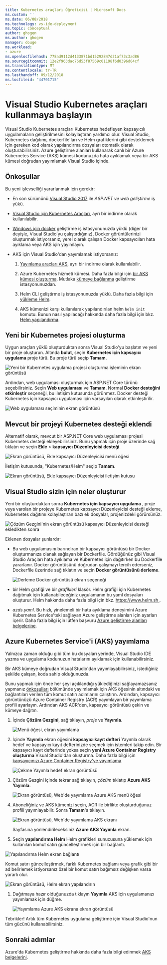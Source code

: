 ```yaml
---
title: Kubernetes araçları Öğreticisi | Microsoft Docs
ms.custom: ''
ms.date: 06/08/2018
ms.technology: vs-ide-deployment
ms.topic: conceptual
author: ghogen
ms.author: ghogen
manager: douge
ms.workload:
- azure
ms.openlocfilehash: 778ad9112d4133871bd15292847d21af73c3ad86
ms.sourcegitcommit: 12e2f963dac76d53f87569c01198f6d0396d64cf
ms.translationtype: MT
ms.contentlocale: tr-TR
ms.lasthandoff: 09/12/2018
ms.locfileid: "44701715"
---
```

# <a name="get-started-with-visual-studio-kubernetes-tools"></a>Visual Studio Kubernetes araçları kullanmaya başlayın

Visual Studio Kubernetes araçları Kubernetes hedefleyen kapsayıcılı uygulamaların geliştirilmesini kolaylaştıran yardımcı olur. Visual Studio, Kubernetes dağıtımı, dockerfile'ları ve Helm grafiklerini gibi desteklemek için gereken kod olarak yapılandırma dosyaları otomatik olarak oluşturabilirsiniz. Azure geliştirme alanları kullanarak canlı bir Azure Kubernetes Service (AKS) kümesi kodunuzda hata ayıklamak veya bir AKS kümesi doğrudan yayımlamak Visual Studio içinde.

## <a name="prerequisites"></a>Önkoşullar

Bu yeni işlevselliği yararlanmak için gerekir:

- En son sürümünü [Visual Studio 2017](https://visualstudio.microsoft.com/download) ile *ASP.NET ve web geliştirme* iş yükü.

- [Visual Studio için Kubernetes Araçları](https://aka.ms/get-vsk8stools), ayrı bir indirme olarak kullanılabilir.

- [Windows için docker](https://store.docker.com/editions/community/docker-ce-desktop-windows) geliştirme iş istasyonunuzda yüklü (diğer bir deyişle, Visual Studio'yu çalıştırdığınız), Docker görüntülerinizi oluşturmak istiyorsanız, yerel olarak çalışan Docker kapsayıcıları hata ayıklama veya AKS için yayımlayın.

- AKS için Visual Studio'dan yayımlamak istiyorsanız:

    1.  [Yayınlama araçları AKS](https://aka.ms/get-vsk8spublish), ayrı bir indirme olarak kullanılabilir.

    1.  Azure Kubernetes hizmeti kümesi. Daha fazla bilgi için [bir AKS kümesi oluşturma](/azure/aks/kubernetes-walkthrough-portal#create-aks-cluster). Mutlaka [kümeye bağlanma](/azure/aks/kubernetes-walkthrough#connect-to-the-cluster) geliştirme istasyonunuzdan.

    1.  Helm CLI geliştirme iş istasyonunuzda yüklü. Daha fazla bilgi için [yükleme Helm](https://github.com/kubernetes/helm/blob/master/docs/install.md).

    1.  AKS kümenizi karşı kullanılarak yapılandırılan helm `helm init` komutu. Bunun nasıl yapılacağı hakkında daha fazla bilgi için bkz. [Helm yapılandırma](/azure/aks/kubernetes-helm#configure-helm).

## <a name="create-a-new-kubernetes-project"></a>Yeni bir Kubernetes projesi oluşturma

Uygun araçları yüklü oluşturduktan sonra Visual Studio'yu başlatın ve yeni bir proje oluşturun. Altında **bulut**, seçin **Kubernetes için kapsayıcı uygulama** proje türü. Bu proje türü seçip **Tamam**.

![Yeni bir Kubernetes uygulama projesi oluşturma işleminin ekran görüntüsü](media/k8s-tools-new-k8s-app.png)

Ardından, web uygulaması oluşturmak için ASP.NET Core türünü seçebilirsiniz. Seçin **Web uygulaması** ve **Tamam**. Normal **Docker desteğini etkinleştir** seçeneği, bu iletişim kutusunda görünmez.  Docker desteği Kubernetes için kapsayıcı uygulaması için varsayılan olarak etkinleştirilir.

![Web uygulaması seçiminin ekran görüntüsü](media/k8s-tools-web-app-selection-screen.png)

## <a name="add-kubernetes-support-to-an-existing-project"></a>Mevcut bir projeyi Kubernetes desteği eklendi

Alternatif olarak, mevcut bir ASP.NET Core web uygulaması projesi Kubernetes desteği ekleyebilirsiniz. Bunu yapmak için proje üzerinde sağ tıklatın ve seçin **Ekle** > **kapsayıcı Düzenleyicisi desteği**.

![Ekran görüntüsü, Ekle kapsayıcı Düzenleyicisi menü öğesi](media/k8s-tools-add-container-orchestrator.png)

İletişim kutusunda, "Kubernetes/Helm" seçip **Tamam**.

![Ekran görüntüsü, Ekle kapsayıcı Düzenleyicisi iletişim kutusu](media/k8s-tools-add-container-orchestrator-dialog-box.PNG)

## <a name="what-visual-studio-creates-for-you"></a>Visual Studio sizin için neler oluşturur

Yeni bir oluşturduktan sonra **Kubernetes için kapsayıcı uygulama** , proje veya varolan bir projeye Kubernetes kapsayıcı Düzenleyicisi desteği ekleme, Kubernetes dağıtımı kolaylaştıran bazı ek dosyalar, projenizdeki görürsünüz.

![Çözüm Gezgini'nin ekran görüntüsü kapsayıcı Düzenleyicisi desteği ekledikten sonra](media/k8s-tools-solution-explorer.png)

Eklenen dosyalar şunlardır:

- Bu web uygulamasını barındıran bir kapsayıcı görüntüsü bir Docker oluşturmanıza olanak sağlayan bir Dockerfile. Gördüğünüz gibi Visual Studio Araçları hata ayıklama ve Kubernetes için dağıtırken bu Dockerfile yararlanır. Docker görüntüsünü doğrudan çalışmayı tercih ederseniz, Dockerfile üzerinde sağ tıklatın ve seçin **Docker görüntüsünü derleme**.

   ![Derleme Docker görüntüsü ekran seçeneği](media/k8s-tools-build-docker-image.png)

- bir Helm grafiği ve bir *grafikleri* klasör. Helm grafiği için Kubernetes dağıtmak için kullanabileceğiniz uygulamanın bu yaml dosyaları oluşturur. Helm hakkında daha fazla bilgi için bkz. [ https://www.helm.sh ](https://www.helm.sh).

- *azds.yaml*. Bu hızlı, yinelemeli bir hata ayıklama deneyimini Azure Kubernetes Service'teki sağlayan Azure geliştirme alanları için ayarları içerir. Daha fazla bilgi için lütfen başvuru [Azure geliştirme alanları belgelerine](https://docs.microsoft.com/azure/dev-spaces/azure-dev-spaces).

## <a name="publish-to-azure-kubernetes-service-aks"></a>Azure Kubernetes Service'i (AKS) yayımlama

Yalnızca zaman olduğu gibi tüm bu dosyaları yerinde, Visual Studio IDE yazma ve uygulama kodunuzun hatalarını ayıklamak için kullanabilirsiniz.

Bir AKS kümeye doğrudan Visual Studio'dan yayımlayabilirsiniz, istediğiniz şekilde çalışan, koda sahip olduğunuzda.

Bunu yapmak için önce her şeyi açıklandığı yüklediğinizi sağlayamazsanız yapmanız [önkoşulları](#prerequisities) bölümünde yayımlamak için AKS öğesinin altındaki ve bağlantıları verilen tüm komut satırı adımlarını çalıştırın. Ardından, kapsayıcı görüntünüzü Azure Container Registry (ACR) yayımlayan bir yayımlama profili ayarlayın. Ardından AKS ACR'den, kapsayıcı görüntüsü çekin ve kümeye dağıtın.

1. İçinde **Çözüm Gezgini**, sağ tıklayın, *proje* ve **Yayımla**.

   ![Menü öğesi, ekran yayımlama](media/k8s-tools-publish-project.png)

1. İçinde **Yayımla** ekran öğesini **kapsayıcı kayıt defteri** Yayımla olarak hedef ve kapsayıcı kayıt defterinizde seçmek için istemleri takip edin. Bir kapsayıcı kayıt defterinde yoksa seçin **yeni Azure Container Registry oluşturma** Visual Studio'dan oluşturma. Daha fazla bilgi için [kapsayıcınızı Azure Container Registry'ye yayımlama](#publish-your-container-to-azure-container-registry).

   ![Çekme Yayımla hedef ekran görüntüsü](media/k8s-tools-publish-to-acr.png)

1. Çözüm Gezgini içinde tekrar sağ tıklayın, *çözüm* tıklatıp **Azure AKS Yayımla**.

   ![Ekran görüntüsü, Web'de yayımlama Azure AKS menü öğesi](media/k8s-tools-publish-solution.png)

1. Aboneliğiniz ve AKS kümenizi seçin, ACR ile birlikte oluşturduğunuz profili yayımlayabilir. Sonra **Tamam**'a tıklayın.

   ![Ekran görüntüsü, Web'de yayımlama AKS ekranı](media/k8s-tools-publish-to-aks.png)

   Sayfasına yönlendirileceksiniz **Azure AKS Yayımla** ekran.

1.  Seçin **yapılandırma Helm** Helm grafikleri sunucusuna yüklemek için kullanılan komut satırı güncelleştirmek için bir bağlantı.

   ![Yapılandırma Helm ekran bağlantı](media/k8s-tools-configure-helm.png)

   Komut satırı güncelleştirmek, farklı Kubernetes bağlamı veya grafik gibi bir ad belirlemek istiyorsanız özel bir komut satırı bağımsız değişken varsa yararlı olur.

   ![Ekran görüntüsü, Helm ekran yapılandırın](media/k8s-tools-helm-configure-screen.png)

1. Dağıtmaya hazır olduğunuzda tıklayın **Yayımla** AKS için uygulamanızı yayımlamak için düğme.

   ![Yayımlama Azure AKS ekrana ekran görüntüsü](media/k8s-tools-publish-screen.png)

Tebrikler! Artık tüm Kubernetes uygulama geliştirme için Visual Studio'nun tüm gücünü kullanabilirsiniz.

## <a name="next-steps"></a>Sonraki adımlar

Azure'da Kubernetes geliştirme hakkında daha fazla bilgi edinmek [AKS belgelerini](/azure/aks).
